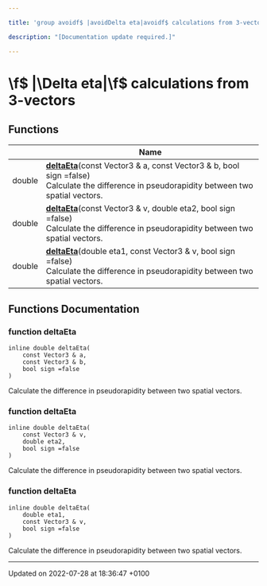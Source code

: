 ```yaml
---

title: 'group avoidf$ |avoidDelta eta|avoidf$ calculations from 3-vectors'

description: "[Documentation update required.]"

---
```


# \f$ |\Delta eta|\f$ calculations from 3-vectors



## Functions

|                | Name           |
| -------------- | -------------- |
| double | **[deltaEta](/documentation/code/modules/group__momutils__vec3__deta/#function-deltaeta)**(const Vector3 & a, const Vector3 & b, bool sign =false)<br>Calculate the difference in pseudorapidity between two spatial vectors.  |
| double | **[deltaEta](/documentation/code/modules/group__momutils__vec3__deta/#function-deltaeta)**(const Vector3 & v, double eta2, bool sign =false)<br>Calculate the difference in pseudorapidity between two spatial vectors.  |
| double | **[deltaEta](/documentation/code/modules/group__momutils__vec3__deta/#function-deltaeta)**(double eta1, const Vector3 & v, bool sign =false)<br>Calculate the difference in pseudorapidity between two spatial vectors.  |


## Functions Documentation

### function deltaEta

```
inline double deltaEta(
    const Vector3 & a,
    const Vector3 & b,
    bool sign =false
)
```

Calculate the difference in pseudorapidity between two spatial vectors. 

### function deltaEta

```
inline double deltaEta(
    const Vector3 & v,
    double eta2,
    bool sign =false
)
```

Calculate the difference in pseudorapidity between two spatial vectors. 

### function deltaEta

```
inline double deltaEta(
    double eta1,
    const Vector3 & v,
    bool sign =false
)
```

Calculate the difference in pseudorapidity between two spatial vectors. 





-------------------------------

Updated on 2022-07-28 at 18:36:47 +0100
